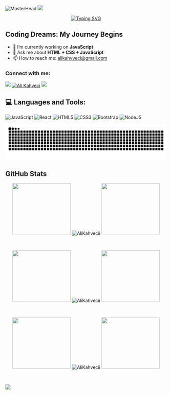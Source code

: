 ![MasterHead](https://github.com/AliKahvecii/AliKahvecii/blob/main/img/banner2.png)
![](https://komarev.com/ghpvc/?username=AliKahvecii&color=blue)

<div align="center">
  <a href="https://github.com/AliKahvecii">
    <img src="https://readme-typing-svg.demolab.com?font=Fira+Code&size=28&duration=3000&pause=500&center=true&vCenter=true&width=435&lines=%e2%9c%a8+Ali+Kahveci+%e2%9c%a8;%f0%9f%93%9a+Web+Tasarım+%f0%9f%92%bb;Welcome+To+My+Profile+%f0%9f%91%80" alt="Typing SVG" />
  </a>
</div>


## Coding Dreams: My Journey Begins

- 🔭 I’m currently working on **JavaScript**
- 💬 Ask me about **HTML + CSS + JavaScript**
- 📫 How to reach me: [alikahvveci@gmail.com](mailto:alikahvveci@gmail.com)

### Connect with me:
<p align="left">
  <a href="https://github.com/404"><img src="https://user-images.githubusercontent.com/73097560/115834477-dbab4500-a447-11eb-908a-139a6edaec5c.gif"></a>
  <a href="https://linkedin.com/in/ali-kahveci-754ab1264?trk" target="blank"><img align="center" src="https://raw.githubusercontent.com/rahuldkjain/github-profile-readme-generator/master/src/images/icons/Social/linked-in-alt.svg" alt="Ali Kahveci" height="30" width="40" /></a>
  <a href="https://gi.com/404"><img src="https://user-images.githubusercontent.com/73097560/115834477-dbab4500-a447-11eb-908a-139a6edaec5c.gif"></a>
</p>

## 💻 Languages and Tools:
![JavaScript](https://img.shields.io/badge/javascript-%23323330.svg?style=for-the-badge&logo=javascript&logoColor=%23F7DF1E)
![React](https://img.shields.io/badge/react-%2320232a.svg?style=for-the-badge&logo=react&logoColor=%2361DAFB)
![HTML5](https://img.shields.io/badge/html5-%23E34F26.svg?style=for-the-badge&logo=html5&logoColor=white)
![CSS3](https://img.shields.io/badge/css3-%231572B6.svg?style=for-the-badge&logo=css3&logoColor=white)
![Bootstrap](https://img.shields.io/badge/bootstrap-%23563D7C.svg?style=for-the-badge&logo=bootstrap&logoColor=white)
![NodeJS](https://img.shields.io/badge/node.js-6DA55F?style=for-the-badge&logo=node.js&logoColor=white)

![GitHub Contribution Grid Snake Animation](https://raw.githubusercontent.com/AliKahvecii/AliKahvecii/output/github-contribution-grid-snake.svg)

## GitHub Stats
<p align="center">
  <a>
    <img height="160" width="182" src="https://github.com/AliKahvecii/AliKahvecii/blob/main/img/Bird%20Wing%20Left.png">
    <img align="center"  src="https://github-readme-stats.vercel.app/api?username=AliKahvecii&theme=material-palenight&hide_border=false&include_all_commits=false&count_private=false" alt="AliKahvecii" />
    <img height="160" width="182" src="https://github.com/AliKahvecii/AliKahvecii/blob/main/img/Bird%20Wing%20Right.png">
  </a>
</p>

<br />

<p align="center">
  <a>
    <img height="160" width="182"object-fit: cover;  src="https://github.com/AliKahvecii/AliKahvecii/blob/main/img/Bird%20Wing%20Left.png">
    <img align="center" src="https://github-readme-streak-stats.herokuapp.com/?user=AliKahvecii&theme=material-palenight&hide_border=false" alt="AliKahvecii" width="55%" />
    <img height="160" width="182" src="https://github.com/AliKahvecii/AliKahvecii/blob/main/img/Bird%20Wing%20Right.png">
  </a>
</p>

<br />

<p align="center">
  <a>
    <img height="160" width="182" src="https://github.com/AliKahvecii/AliKahvecii/blob/main/img/Bird%20Wing%20Bottom%20Left.png">
    <img align="center" src="https://github-readme-stats.vercel.app/api/top-langs/?username=AliKahvecii&theme=material-palenight&hide_border=false&include_all_commits=false&count_private=false&layout=compact" alt="AliKahvecii" />
    <img height="160" width="182" src="https://github.com/AliKahvecii/AliKahvecii/blob/main/img/Bird%20Wing%20Bottom%20Right.png">
  </a>
</p>

<br />

![](https://github-profile-trophy.vercel.app/?username=AliKahvecii&theme=dracula&no-frame=false&no-bg=false&margin-w=4)